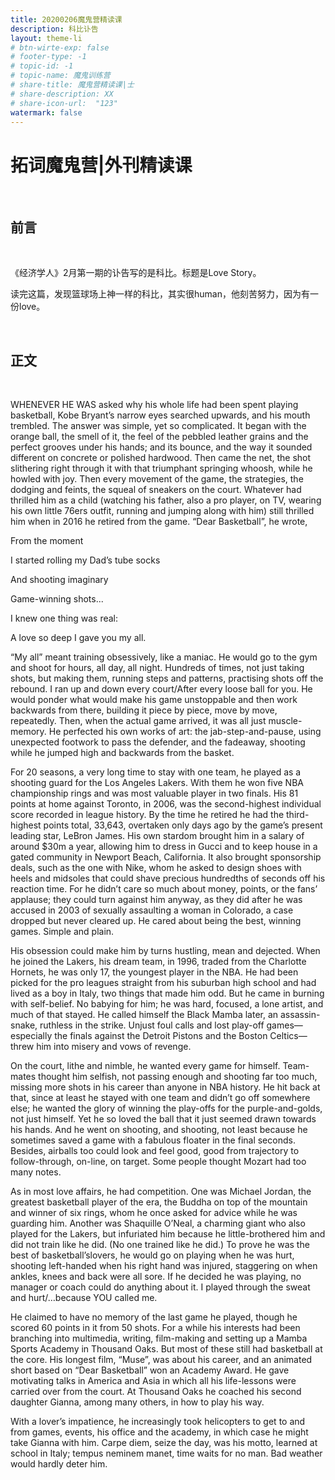 ```yaml
---
title: 20200206魔鬼营精读课
description: 科比讣告
layout: theme-li
# btn-wirte-exp: false
# footer-type: -1
# topic-id: -1
# topic-name: 魔鬼训练营
# share-title: 魔鬼营精读课|士
# share-description: XX
# share-icon-url:  "123"
watermark: false
---
```


<h1><b>拓词魔鬼营</b>|外刊精读课</h1>


<br>
<h2>前言</h2>
<br>

《经济学人》2月第一期的讣告写的是科比。标题是Love Story。 

读完这篇，发现篮球场上神一样的科比，其实很human，他刻苦努力，因为有一份love。 


<br>
<h2>正文</h2>
<br>


WHENEVER HE WAS asked why his whole life had been spent playing basketball, Kobe Bryant’s narrow eyes searched upwards, and his mouth trembled. The answer was simple, yet so complicated. It began with the orange ball, the smell of it, the feel of the pebbled leather grains and the perfect grooves under his hands; and its bounce, and the way it sounded different on concrete or polished hardwood. Then came the net, the shot slithering right through it with that triumphant springing whoosh, while he howled with joy. Then every movement of the game, the strategies, the dodging and feints, the squeal of sneakers on the court. Whatever had thrilled him as a child (watching his father, also a pro player, on TV, wearing his own little 76ers outfit, running and jumping along with him) still thrilled him when in 2016 he retired from the game. “Dear Basketball”, he wrote,



From the moment 

I started rolling my Dad’s tube socks 

And shooting imaginary 

Game-winning shots... 

I knew one thing was real: 

A love so deep I gave you my all.



“My all” meant training obsessively, like a maniac. He would go to the gym and shoot for hours, all day, all night. Hundreds of times, not just taking shots, but making them, running steps and patterns, practising shots off the rebound. I ran up and down every court/After every loose ball for you. He would ponder what would make his game unstoppable and then work backwards from there, building it piece by piece, move by move, repeatedly. Then, when the actual game arrived, it was all just muscle-memory. He perfected his own works of art: the jab-step-and-pause, using unexpected footwork to pass the defender, and the fadeaway, shooting while he jumped high and backwards from the basket.



For 20 seasons, a very long time to stay with one team, he played as a shooting guard for the Los Angeles Lakers. With them he won five NBA championship rings and was most valuable player in two finals. His 81 points at home against Toronto, in 2006, was the second-highest individual score recorded in league history. By the time he retired he had the third-highest points total, 33,643, overtaken only days ago by the game’s present leading star, LeBron James. His own stardom brought him in a salary of around $30m a year, allowing him to dress in Gucci and to keep house in a gated community in Newport Beach, California. It also brought sponsorship deals, such as the one with Nike, whom he asked to design shoes with heels and midsoles that could shave precious hundredths of seconds off his reaction time. For he didn’t care so much about money, points, or the fans’ applause; they could turn against him anyway, as they did after he was accused in 2003 of sexually assaulting a woman in Colorado, a case dropped but never cleared up. He cared about being the best, winning games. Simple and plain.



His obsession could make him by turns hustling, mean and dejected. When he joined the Lakers, his dream team, in 1996, traded from the Charlotte Hornets, he was only 17, the youngest player in the NBA. He had been picked for the pro leagues straight from his suburban high school and had lived as a boy in Italy, two things that made him odd. But he came in burning with self-belief. No babying for him; he was hard, focused, a lone artist, and much of that stayed. He called himself the Black Mamba later, an assassin-snake, ruthless in the strike. Unjust foul calls and lost play-off games—especially the finals against the Detroit Pistons and the Boston Celtics—threw him into misery and vows of revenge.



On the court, lithe and nimble, he wanted every game for himself. Team-mates thought him selfish, not passing enough and shooting far too much, missing more shots in his career than anyone in NBA history. He hit back at that, since at least he stayed with one team and didn’t go off somewhere else; he wanted the glory of winning the play-offs for the purple-and-golds, not just himself. Yet he so loved the ball that it just seemed drawn towards his hands. And he went on shooting, and shooting, not least because he sometimes saved a game with a fabulous floater in the final seconds. Besides, airballs too could look and feel good, good from trajectory to follow-through, on-line, on target. Some people thought Mozart had too many notes.



As in most love affairs, he had competition. One was Michael Jordan, the greatest basketball player of the era, the Buddha on top of the mountain and winner of six rings, whom he once asked for advice while he was guarding him. Another was Shaquille O’Neal, a charming giant who also played for the Lakers, but infuriated him because he little-brothered him and did not train like he did. (No one trained like he did.) To prove he was the best of basketball’slovers, he would go on playing when he was hurt, shooting left-handed when his right hand was injured, staggering on when ankles, knees and back were all sore. If he decided he was playing, no manager or coach could do anything about it. I played through the sweat and hurt/…because YOU called me. 



He claimed to have no memory of the last game he played, though he scored 60 points in it from 50 shots. For a while his interests had been branching into multimedia, writing, film-making and setting up a Mamba Sports Academy in Thousand Oaks. But most of these still had basketball at the core. His longest film, “Muse”, was about his career, and an animated short based on “Dear Basketball” won an Academy Award. He gave motivating talks in America and Asia in which all his life-lessons were carried over from the court. At Thousand Oaks he coached his second daughter Gianna, among many others, in how to play his way.

With a lover’s impatience, he increasingly took helicopters to get to and from games, events, his office and the academy, in which case he might take Gianna with him. Carpe diem, seize the day, was his motto, learned at school in Italy; tempus neminem manet, time waits for no man. Bad weather would hardly deter him. 


